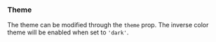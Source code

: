 ### Theme

The theme can be modified through the `theme` prop. The inverse color theme will be enabled when set to `'dark'`.
